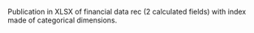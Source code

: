 Publication in XLSX of financial data rec (2 calculated fields)  with index made of categorical dimensions. 
